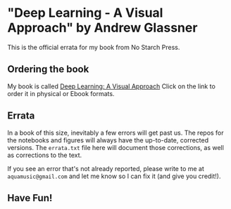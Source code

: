 # "Deep Learning - A Visual Approach" by Andrew Glassner

This is the official errata for my book from No Starch Press.

## Ordering the book

My book is called [Deep Learning: A Visual Approach](https://smile.amazon.com/dp/1718500726)
Click on the link to order it in physical or Ebook formats.

## Errata

In a book of this size, inevitably a few errors will get past us. The repos for the notebooks and figures will always have the up-to-date, corrected versions. The `errata.txt` file here will document those corrections, as well as corrections to the text.

If you see an error that's not already reported, please write to me at `aquamusic@gmail.com` and let me know so I can fix it (and give you credit!).

## Have Fun!

